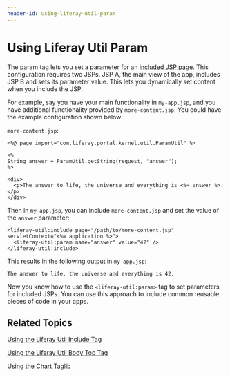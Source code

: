 ```yaml
---
header-id: using-liferay-util-param
---
```


# Using Liferay Util Param

The param tag lets you set a parameter for an 
[included JSP page](/docs/7-1/tutorials/-/knowledge_base/t/using-liferay-util-include). 
This configuration requires two JSPs. JSP A, the main view of the app, includes 
JSP B and sets its parameter value. This lets you dynamically set content when 
you include the JSP. 

For example, say you have your main functionality in `my-app.jsp`, and you have 
additional functionality provided by `more-content.jsp`. You could have the 
example configuration shown below:

`more-content.jsp`:

    <%@ page import="com.liferay.portal.kernel.util.ParamUtil" %>

    <%
    String answer = ParamUtil.getString(request, "answer");
    %>

    <div>
      <p>The answer to life, the universe and everything is <%= answer %>.</p>
    </div>

Then in `my-app.jsp`, you can include `more-content.jsp` and set the value of 
the `answer` parameter:
    
    <liferay-util:include page="/path/to/more-content.jsp" servletContext="<%= application %>">
      <liferay-util:param name="answer" value="42" />
    </liferay-util:include>


This results in the following output in `my-app.jsp`:

    The answer to life, the universe and everything is 42.
    
Now you know how to use the `<liferay-util:param>` tag to set parameters for 
included JSPs. You can use this approach to include common reusable pieces of 
code in your apps. 

## Related Topics

[Using the Liferay Util Include Tag](/docs/7-1/tutorials/-/knowledge_base/t/using-liferay-util-include)

[Using the Liferay Util Body Top Tag](/docs/7-1/tutorials/-/knowledge_base/t/using-liferay-util-body-top)

[Using the Chart Taglib](/docs/7-1/tutorials/-/knowledge_base/t/using-the-chart-taglib-in-your-portlets)

